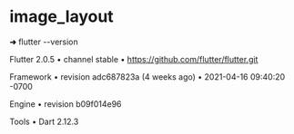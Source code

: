 # image_layout

**➜** flutter --version

Flutter 2.0.5 • channel stable • https://github.com/flutter/flutter.git

Framework • revision adc687823a (4 weeks ago) • 2021-04-16 09:40:20 -0700

Engine • revision b09f014e96

Tools • Dart 2.12.3